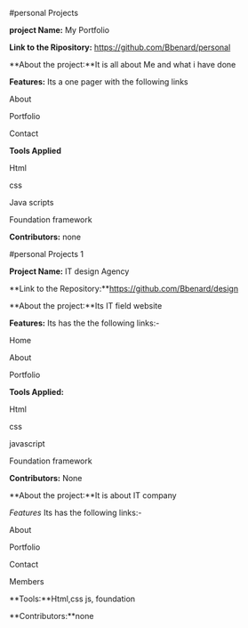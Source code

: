 #personal Projects

**project Name:** My Portfolio

**Link to the Ripository:** https://github.com/Bbenard/personal

**About the project:**It is all about Me and what i have done

**Features:** Its a one pager with the following links

About

Portfolio

Contact

**Tools Applied**

Html

css 

Java scripts

Foundation  framework

**Contributors:** none

#personal Projects 1

**Project Name:** IT design Agency

**Link to the Repository:**https://github.com/Bbenard/design

**About the project:**Its IT field website

**Features:** Its has the the following links:-

Home 

About

Portfolio


**Tools Applied:**

Html

css 

javascript

Foundation framework

**Contributors:** None

**About the project:**It is about IT company

*Features* Its has the following links:-

About

Portfolio

Contact

Members

**Tools:**Html,css js, foundation 

**Contributors:**none
